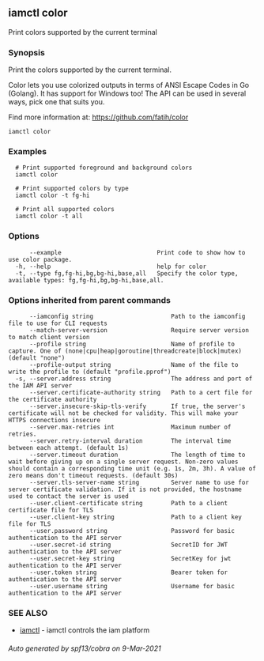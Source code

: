 ## iamctl color

Print colors supported by the current terminal

### Synopsis

Print the colors supported by the current terminal.

 Color lets you use colorized outputs in terms of ANSI Escape Codes in Go (Golang). It has support for Windows too! The API can be used in several ways, pick one that suits you.

 Find more information at: https://github.com/fatih/color

```
iamctl color
```

### Examples

```
  # Print supported foreground and background colors
  iamctl color
  
  # Print supported colors by type
  iamctl color -t fg-hi
  
  # Print all supported colors
  iamctl color -t all
```

### Options

```
      --example                           Print code to show how to use color package.
  -h, --help                              help for color
  -t, --type fg,fg-hi,bg,bg-hi,base,all   Specify the color type, available types: fg,fg-hi,bg,bg-hi,base,all.
```

### Options inherited from parent commands

```
      --iamconfig string                      Path to the iamconfig file to use for CLI requests
      --match-server-version                  Require server version to match client version
      --profile string                        Name of profile to capture. One of (none|cpu|heap|goroutine|threadcreate|block|mutex) (default "none")
      --profile-output string                 Name of the file to write the profile to (default "profile.pprof")
  -s, --server.address string                 The address and port of the IAM API server
      --server.certificate-authority string   Path to a cert file for the certificate authority
      --server.insecure-skip-tls-verify       If true, the server's certificate will not be checked for validity. This will make your HTTPS connections insecure
      --server.max-retries int                Maximum number of retries.
      --server.retry-interval duration        The interval time between each attempt. (default 1s)
      --server.timeout duration               The length of time to wait before giving up on a single server request. Non-zero values should contain a corresponding time unit (e.g. 1s, 2m, 3h). A value of zero means don't timeout requests. (default 30s)
      --server.tls-server-name string         Server name to use for server certificate validation. If it is not provided, the hostname used to contact the server is used
      --user.client-certificate string        Path to a client certificate file for TLS
      --user.client-key string                Path to a client key file for TLS
      --user.password string                  Password for basic authentication to the API server
      --user.secret-id string                 SecretID for JWT authentication to the API server
      --user.secret-key string                SecretKey for jwt authentication to the API server
      --user.token string                     Bearer token for authentication to the API server
      --user.username string                  Username for basic authentication to the API server
```

### SEE ALSO

* [iamctl](iamctl.md)	 - iamctl controls the iam platform

###### Auto generated by spf13/cobra on 9-Mar-2021
